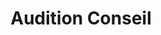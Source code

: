 ---
title: "Audition Conseil"
url: /gardanne/audition-conseil-boulevard-bontemps/
shop: les appareils auditifs
---